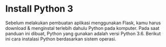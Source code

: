 # Install Python 3

Sebelum melakukan pembuatan aplikasi menggunakan Flask, kamu harus download & menginstal terlebih dahulu Python pada komputer. Pada saat panduan ini dibuat, Python yang gunakan adalah versi Python 3.6. Berikut ini cara instalasi Python berdasarkan sistem operasi.

